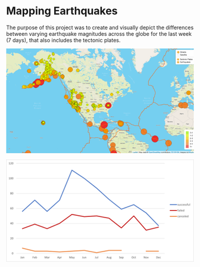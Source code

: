 # Mapping Earthquakes

The purpose of this project was to create and visually depict the differences between varying earthquake magnitudes across the globe for the last week (7 days), that also includes the tectonic plates.

![This is an image](https://github.com/gonzojc/Mapping_Earthquakes/blob/main/light.png)

![This is an image](https://github.com/gonzojc/kickstarter-analysis/blob/main/Resources/Theater_Outcomes_vs_Launch.png)
